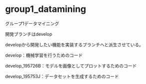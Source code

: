 # group1_datamining
グループ1データマイニング

開発ブランチはdevelop

developから開発したい機能を実装するブランチへと派生させている。

develop：機械学習を行うためのコード

develop_195726B：モデルを画像としてプロットするためのコード

develop_195753J：データセットを生成するためのコード
